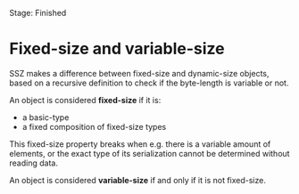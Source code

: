 Stage: Finished


# Fixed-size and variable-size

SSZ makes a difference between fixed-size and dynamic-size objects, based on a recursive definition to check if the byte-length is variable or not.

An object is considered **fixed-size** if it is:
- a basic-type
- a fixed composition of fixed-size types

This fixed-size property breaks when e.g. there is a variable amount of elements,
 or the exact type of its serialization cannot be determined without reading data.

An object is considered **variable-size** if and only if it is not fixed-size.
